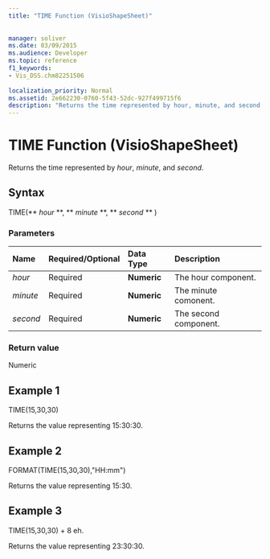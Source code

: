 ```yaml
---
title: "TIME Function (VisioShapeSheet)"
 
 
manager: soliver
ms.date: 03/09/2015
ms.audience: Developer
ms.topic: reference
f1_keywords:
- Vis_DSS.chm82251506
 
localization_priority: Normal
ms.assetid: 2e662230-0760-5f43-52dc-927f499715f6
description: "Returns the time represented by hour, minute, and second."
---
```


# TIME Function (VisioShapeSheet)

Returns the time represented by  _hour_,  _minute_, and  _second_.
  
## Syntax

TIME(** *hour* **, ** *minute* **, ** *second* ** ) 
  
### Parameters

|**Name**|**Required/Optional**|**Data Type**|**Description**|
|:-----|:-----|:-----|:-----|
| _hour_ <br/> |Required  <br/> |**Numeric** <br/> |The hour component.  <br/> |
| _minute_ <br/> |Required  <br/> |**Numeric** <br/> |The minute comonent.  <br/> |
| _second_ <br/> |Required  <br/> |**Numeric** <br/> |The second component.  <br/> |
   
### Return value

Numeric
  
## Example 1

TIME(15,30,30)
  
Returns the value representing 15:30:30.
  
## Example 2

FORMAT(TIME(15,30,30),"HH:mm")
  
Returns the value representing 15:30.
  
## Example 3

TIME(15,30,30) + 8 eh.
  
Returns the value representing 23:30:30.
  

